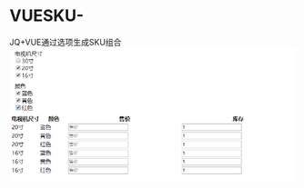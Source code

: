 # VUESKU-
JQ+VUE通过选项生成SKU组合
![Image text](https://github.com/xjn19940305/VUESKU-/blob/master/t1.png)
